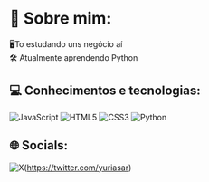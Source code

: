 # 🌸 Sobre mim:
🖥️To estudando uns negócio aí <br>🛠️ Atualmente aprendendo Python<br>

## 💻 Conhecimentos e tecnologias:
![JavaScript](https://img.shields.io/badge/javascript-%23323330.svg?style=for-the-badge&logo=javascript&logoColor=%23F7DF1E) ![HTML5](https://img.shields.io/badge/html5-%23E34F26.svg?style=for-the-badge&logo=html5&logoColor=white) ![CSS3](https://img.shields.io/badge/css3-%231572B6.svg?style=for-the-badge&logo=css3&logoColor=white) ![Python](https://img.shields.io/badge/python-3670A0?style=for-the-badge&logo=python&logoColor=ffdd54)


## 🌐 Socials:
![X](https://img.shields.io/badge/X-%23000000.svg?style=for-the-badge&logo=X&logoColor=white)(https://twitter.com/yuriasar)
